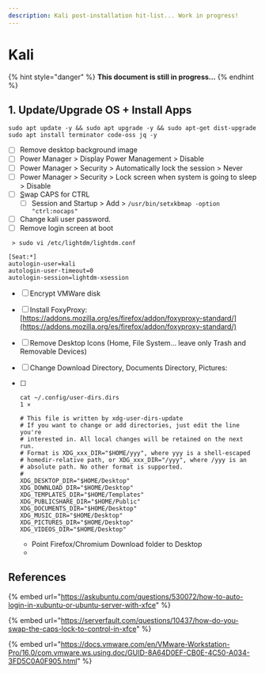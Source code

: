 ```yaml
---
description: Kali post-installation hit-list... Work in progress!
---
```


# Kali

{% hint style="danger" %}
**This document is still in progress...** 
{% endhint %}

## 1. Update/Upgrade OS + Install Apps

```text
sudo apt update -y && sudo apt upgrade -y && sudo apt-get dist-upgrade
sudo apt install terminator code-oss jq -y 
```

* [ ] Remove desktop background image
* [ ] Power Manager &gt; Display Power Management &gt; Disable
* [ ] Power Manager &gt; Security &gt; Automatically lock the session &gt; Never
* [ ] Power Manager &gt; Security &gt; Lock screen when system is going to sleep &gt; Disable
* [ ] [S](http://manicai.net/comp/swap-caps-ctrl.html)wap CAPS for CTRL 
  * [ ] Session and Startup &gt; Add &gt; `/usr/bin/setxkbmap -option "ctrl:nocaps"`
* [ ] Change kali user password.
* [ ] Remove login screen at boot

```text
 > sudo vi /etc/lightdm/lightdm.conf
 
[Seat:*]
autologin-user=kali
autologin-user-timeout=0
autologin-session=lightdm-xsession
```

* [ ] Encrypt VMWare disk
* [ ] Install FoxyProxy: [https://addons.mozilla.org/es/firefox/addon/foxyproxy-standard/](https://addons.mozilla.org/es/firefox/addon/foxyproxy-standard/)
* [ ] Remove Desktop Icons \(Home, File System... leave only Trash and Removable Devices\)
* [ ] Change Download Directory, Documents Directory, Pictures:
* [ ] ```text
  cat ~/.config/user-dirs.dirs                                           1 ⨯

  # This file is written by xdg-user-dirs-update
  # If you want to change or add directories, just edit the line you're
  # interested in. All local changes will be retained on the next run.
  # Format is XDG_xxx_DIR="$HOME/yyy", where yyy is a shell-escaped
  # homedir-relative path, or XDG_xxx_DIR="/yyy", where /yyy is an
  # absolute path. No other format is supported.
  # 
  XDG_DESKTOP_DIR="$HOME/Desktop"
  XDG_DOWNLOAD_DIR="$HOME/Desktop"
  XDG_TEMPLATES_DIR="$HOME/Templates"
  XDG_PUBLICSHARE_DIR="$HOME/Public"
  XDG_DOCUMENTS_DIR="$HOME/Desktop"
  XDG_MUSIC_DIR="$HOME/Desktop"
  XDG_PICTURES_DIR="$HOME/Desktop"
  XDG_VIDEOS_DIR="$HOME/Desktop"

  ```

  * Point Firefox/Chromium Download folder to Desktop
  * 

## References

{% embed url="https://askubuntu.com/questions/530072/how-to-auto-login-in-xubuntu-or-ubuntu-server-with-xfce" %}

{% embed url="https://serverfault.com/questions/10437/how-do-you-swap-the-caps-lock-to-control-in-xfce" %}

{% embed url="https://docs.vmware.com/en/VMware-Workstation-Pro/16.0/com.vmware.ws.using.doc/GUID-8A64D0EF-CB0E-4C50-A034-3FD5C0A0F905.html" %}






